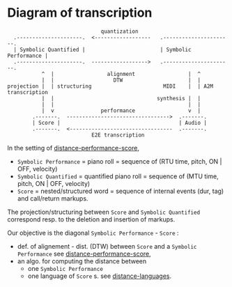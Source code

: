 # Diagram of transcription



```
                              quantization
  .---------------------.  <------------------   .----------------------.
  | Symbolic Quantified |                        | Symbolic Performance |
  .---------------------.  ------------------>   .----------------------.
           ^  |                 alignment                 |  ^
           |  |                   DTW                     |  |
projection |  | structuring                       MIDI    |  | A2M transcription
           |  |                                 synthesis |  |
           |  |                                           |  |
           |  v               performance                 v  |
        .-------.  --------------------------------->  .-------.
        | Score |                                      | Audio |
        .-------.  <---------------------------------  .-------.
                           E2E transcription
```

In the setting of [distance-performance-score](distance-performance-score.md), 
- `Symbolic Performance` = piano roll
  = sequence of (RTU time, pitch, ON | OFF, velocity)
- `Symbolic Quantified` = quantified piano roll
  = sequence of (MTU time, pitch, ON | OFF, velocity)
- `Score` = nested/structured word
  = sequence of internal events (dur, tag) and call/return markups.

The projection/structuring between `Score` and `Symbolic Quantified` correspond resp. to the deletion and insertion of markups.

Our objective is the diagonal `Symbolic Performance` - `Score` : 
- def. of alignement - dist. (DTW) between `Score` and a `Symbolic Performance`
  see [distance-performance-score](distance-performance-score.md), 
- an algo. for computing the distance between 
  - one `Symbolic Performance`
  - one language of `Score` s.
  see [distance-languages](distance-languages.md). 
